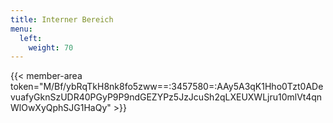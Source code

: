 ```yaml
---
title: Interner Bereich
menu:
  left:
    weight: 70
---
```

{{< member-area token="M/Bf/ybRqTkH8nk8fo5zww==:3457580=:AAy5A3qK1Hho0Tzt0ADevuafyGknSzUDR40PGyP9P9ndGEZYPz5JzJcuSh2qLXEUXWLjru10mlVt4qnWlOwXyQphSJG1HaQy" >}}
